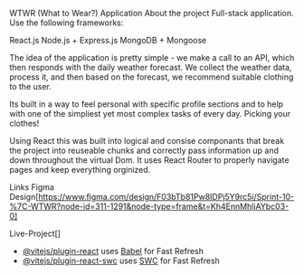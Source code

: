 WTWR (What to Wear?) Application
About the project
Full-stack application. Use the following frameworks:

React.js
Node.js + Express.js
MongoDB + Mongoose

The idea of the application is pretty simple - we make a call to an API, which then responds with the daily weather forecast. We collect the weather data, process it, and then based on the forecast, we recommend suitable clothing to the user.

Its built in a way to feel personal with specific profile sections and to help with one of the simpliest yet most complex tasks of every day. Picking your clothes!

Using React this was built into logical and consise componants that break the project into reuseable chunks and correctly pass information up and down throughout the virtual Dom. It uses React Router to properly navigate pages and keep everything orginized.

Links
Figma Design[https://www.figma.com/design/F03bTb81Pw8IDPj5Y9rc5i/Sprint-10-%7C-WTWR?node-id=311-1291&node-type=frame&t=Kh4EnnMhljAYbc03-0]

Live-Project[]

- [@vitejs/plugin-react](https://github.com/vitejs/vite-plugin-react/blob/main/packages/plugin-react/README.md) uses [Babel](https://babeljs.io/) for Fast Refresh
- [@vitejs/plugin-react-swc](https://github.com/vitejs/vite-plugin-react-swc) uses [SWC](https://swc.rs/) for Fast Refresh
